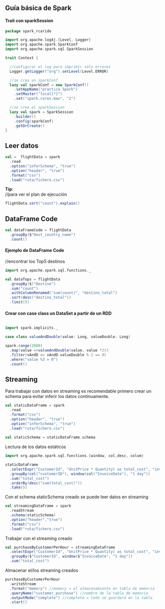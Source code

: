 ## Guía básica de Spark  

#### Trait con sparkSession
```scala
package spark_rcaride

import org.apache.log4j.{Level, Logger}
import org.apache.spark.SparkConf
import org.apache.spark.sql.SparkSession

trait Context {

  //configurar el log para imprimir sólo errores
  Logger.getLogger("org").setLevel(Level.ERROR)

  //se crea un sparkConf
  lazy val sparkConf = new SparkConf()
    .setAppName("practica Spark")
    .setMaster("local[*]")
    .set("spark.cores.max", "2")

  //se crea el sparkSession
  lazy val spark = SparkSession
    .builder()
    .config(sparkConf)
    .getOrCreate()
}
```

## Leer datos 
```scala
val =  flightData = spark
  .read
  .option("inferSchema", "true")
  .option("header", "true")
  .format("csv")
  .load("ruta/fichero.csv")
```
**Tip**:  
//para ver el plan de ejecución  
```scala
flightData.sort("count").explain()
```

## DataFrame Code
```scala
val dataFrameCode = flightData
  .groupBy($"Dest_country_name")
  .count()
```

#### Ejemplo de DataFrame Code
//encontrar los Top5 destinos 
```scala
import org.apache.spark.sql.functions._

val dataTops = flightData
  .groupBy($("Destino")
  .sum("count")
  .withColumnRenamed("sum(count)", "destino_total")
  .sort(desc("destino_total"))
  .limit(5)
```

#### Crear con case class un DataSet a partir de un RDD

```scala

import spark.implicits._

case class valueAndDouble(value: Long, valueDouble: Long)

spark.range(2000)
  .map(value =>valueAndDouble(value, value *2))
  .filter(vAndD => vAndD.valueDouble % 2 == 0)
  .where("value %3 = 0")
  .count()
```

## Streaming
Para trabajar con datos en streaming es recomendable primero crear un schema para evitar inferir los datos continuamente.  

```scala
val staticDataFrame = spark
  .read
  .format("csv")
  .option("header", "true")
  .option("inferSchema", "true")
  .load("ruta/fichero.csv")
  
val staticSchema = staticDataFrame.schema
```

Lectura de los datos estáticos
```scala
import org.apache.spark.sql.functions.{window, col,desc, colum}

staticDataFrame
  .selectExpr("CustomerId", "UnitPrice * Quantity) as total_cost", "invoiceDate")
  .groupBy(col("customerID"), window(col("InvoiceDate"), "1 day"))
  .sum("total_cost")
  .orderBy(desc("sum(total_cost)"))
  .take(5)
```
Con el schema staticSchema creado se puede leer datos en streaming

```scala
val streamingDataFrame = spark
  .readStream
  .schema(staticSchema)
  .option("header","true")
  .format("csv")
  .load("ruta/fichero.csv")
```

Trabajar con el streaming creado
```scala
val purchaseByCustomerPerHour = streamingDataFrame
  .selectExpr("CustomerId", "UnitPrice * Quantity) as total_cost", "invoiceDate")
  .groupBy($"CustomerId", window($"InvoiceDate", "1 day"))
  .sum("total_cost")
```
Almacenar el/los streaming creados
```scala
purchaseByCustomerPerHour
  .writeStream
  .format("memory") //memory = el almacenamiento en tabla de memoria
  .queryName("customer_purchase") //nombre de la tabla de memoria
  .outputMode("complete") //complete = todo se guardará en la tabla
  .start()
```
